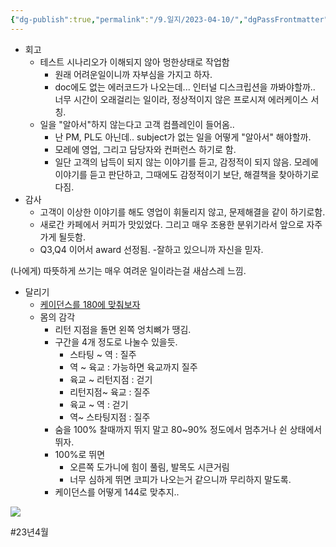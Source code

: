 ```yaml
---
{"dg-publish":true,"permalink":"/9.일지/2023-04-10/","dgPassFrontmatter":true}
---
```




- 회고
	- 테스트 시나리오가 이해되지 않아 멍한상태로 작업함
		- 원래 어려운일이니까 자부심을 가지고 하자.
		- doc에도 없는 에러코드가 나오는데... 인터널 디스크립션을 까봐야할까..
		  너무 시간이 오래걸리는 일이라, 정상적이지 않은 프로시져 에러케이스 서칭.
	- 일을 "알아서"하지 않는다고 고객 컴플레인이 들어옴..
		- 난 PM, PL도 아닌데.. subject가 없는 일을 어떻게 "알아서" 해야할까.
		- 모레에 영업, 그리고 담당자와 컨퍼런스 하기로 함.
		- 일단 고객의 납득이 되지 않는 이야기를 듣고, 감정적이 되지 않음.
		  모레에 이야기를 듣고 판단하고, 그때에도 감정적이기 보단, 해결책을 찾아하기로 다짐.
- 감사
	- 고객이 이상한 이야기를 해도 영업이 휘둘리지 않고, 문제해결을 같이 하기로함.
	- 새로간 카페에서 커피가 맛있었다. 그리고 매우 조용한 분위기라서 앞으로 자주가게 될듯함.
	- Q3,Q4 이어서 award 선정됨. -잘하고 있으니까 자신을 믿자.

(나에게) 따뜻하게 쓰기는 매우 여려운 일이라는걸 새삼스레 느낌.

- 달리기
	- [케이던스를 180에 맞춰보자](https://takemassege.tistory.com/entry/%EB%8B%AC%EB%A6%AC%EA%B8%B0-%EC%BC%80%EC%9D%B4%EB%8D%98%EC%8A%A4-%ED%99%95%EC%9D%B8%ED%95%98%EA%B8%B0)
	- 몸의 감각
		- 리턴 지점을 돌면 왼쪽 엉치뼈가 땡김.
		- 구간을 4개 정도로 나눌수 있을듯.
			- 스타팅 ~ 역 : 질주
			- 역 ~ 육교 : 가능하면 육교까지 질주
			- 육교 ~ 리턴지점 : 걷기
			- 리턴지점~ 육교 : 질주
			- 육교 ~ 역 : 걷기
			- 역~ 스타팅지점 : 질주
		- 숨을 100% 찰때까지 뛰지 말고 80~90% 정도에서 멈추거나 쉰 상태에서 뛰자.
		- 100%로 뛰면 
			- 오른쪽 도가니에 힘이 풀림, 발목도 시큰거림
			- 너무 심하게 뛰면 코피가 나오는거 같으니까 무리하지 말도록.
		- 케이던스를 어떻게 144로 맞추지..
		
![](https://i.imgur.com/4dTEQR2.png)




#23년4월 